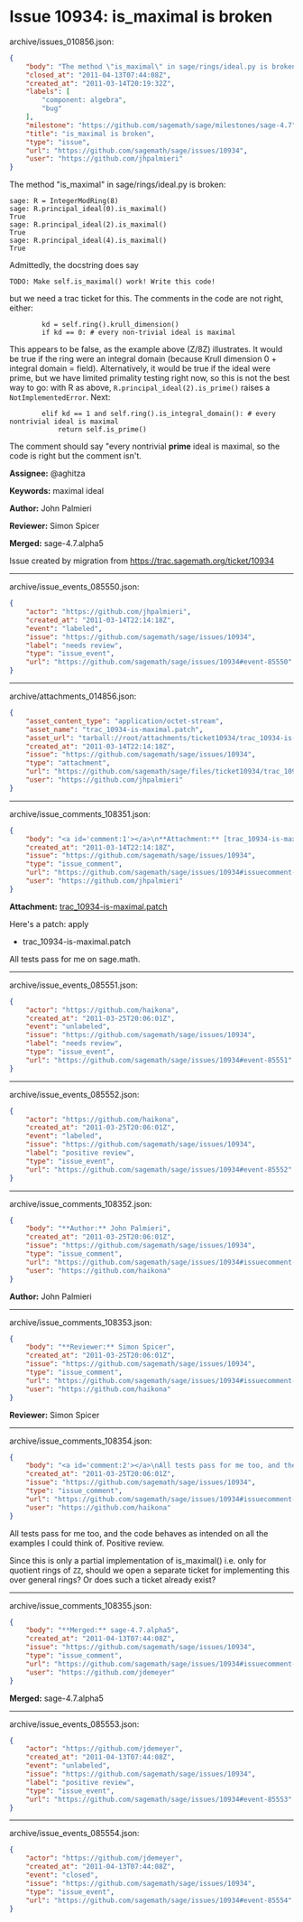 # Issue 10934: is_maximal is broken

archive/issues_010856.json:
```json
{
    "body": "The method \"is_maximal\" in sage/rings/ideal.py is broken:\n\n```\nsage: R = IntegerModRing(8)\nsage: R.principal_ideal(0).is_maximal()\nTrue\nsage: R.principal_ideal(2).is_maximal()\nTrue\nsage: R.principal_ideal(4).is_maximal()\nTrue\n```\nAdmittedly, the docstring does say\n\n```\nTODO: Make self.is_maximal() work! Write this code!\n```\nbut we need a trac ticket for this.  The comments in the code are not right, either:\n\n```\n        kd = self.ring().krull_dimension()\n        if kd == 0: # every non-trivial ideal is maximal\n```\nThis appears to be false, as the example above (Z/8Z) illustrates.  It would be true if the ring were an integral domain (because Krull dimension 0 + integral domain = field).  Alternatively, it would be true if the ideal were prime, but we have limited primality testing right now, so this is not the best way to go: with R as above, `R.principal_ideal(2).is_prime()` raises a `NotImplementedError`.  Next:\n\n```\n        elif kd == 1 and self.ring().is_integral_domain(): # every nontrivial ideal is maximal\n            return self.is_prime()\n```\nThe comment should say \"every nontrivial **prime** ideal is maximal, so the code is right but the comment isn't.\n\n\n**Assignee:** @aghitza\n\n**Keywords:** maximal ideal\n\n**Author:** John Palmieri\n\n**Reviewer:** Simon Spicer\n\n**Merged:** sage-4.7.alpha5\n\nIssue created by migration from https://trac.sagemath.org/ticket/10934\n\n",
    "closed_at": "2011-04-13T07:44:08Z",
    "created_at": "2011-03-14T20:19:32Z",
    "labels": [
        "component: algebra",
        "bug"
    ],
    "milestone": "https://github.com/sagemath/sage/milestones/sage-4.7",
    "title": "is_maximal is broken",
    "type": "issue",
    "url": "https://github.com/sagemath/sage/issues/10934",
    "user": "https://github.com/jhpalmieri"
}
```
The method "is_maximal" in sage/rings/ideal.py is broken:

```
sage: R = IntegerModRing(8)
sage: R.principal_ideal(0).is_maximal()
True
sage: R.principal_ideal(2).is_maximal()
True
sage: R.principal_ideal(4).is_maximal()
True
```
Admittedly, the docstring does say

```
TODO: Make self.is_maximal() work! Write this code!
```
but we need a trac ticket for this.  The comments in the code are not right, either:

```
        kd = self.ring().krull_dimension()
        if kd == 0: # every non-trivial ideal is maximal
```
This appears to be false, as the example above (Z/8Z) illustrates.  It would be true if the ring were an integral domain (because Krull dimension 0 + integral domain = field).  Alternatively, it would be true if the ideal were prime, but we have limited primality testing right now, so this is not the best way to go: with R as above, `R.principal_ideal(2).is_prime()` raises a `NotImplementedError`.  Next:

```
        elif kd == 1 and self.ring().is_integral_domain(): # every nontrivial ideal is maximal
            return self.is_prime()
```
The comment should say "every nontrivial **prime** ideal is maximal, so the code is right but the comment isn't.


**Assignee:** @aghitza

**Keywords:** maximal ideal

**Author:** John Palmieri

**Reviewer:** Simon Spicer

**Merged:** sage-4.7.alpha5

Issue created by migration from https://trac.sagemath.org/ticket/10934





---

archive/issue_events_085550.json:
```json
{
    "actor": "https://github.com/jhpalmieri",
    "created_at": "2011-03-14T22:14:18Z",
    "event": "labeled",
    "issue": "https://github.com/sagemath/sage/issues/10934",
    "label": "needs review",
    "type": "issue_event",
    "url": "https://github.com/sagemath/sage/issues/10934#event-85550"
}
```



---

archive/attachments_014856.json:
```json
{
    "asset_content_type": "application/octet-stream",
    "asset_name": "trac_10934-is-maximal.patch",
    "asset_url": "tarball://root/attachments/ticket10934/trac_10934-is-maximal.patch",
    "created_at": "2011-03-14T22:14:18Z",
    "issue": "https://github.com/sagemath/sage/issues/10934",
    "type": "attachment",
    "url": "https://github.com/sagemath/sage/files/ticket10934/trac_10934-is-maximal.patch",
    "user": "https://github.com/jhpalmieri"
}
```



---

archive/issue_comments_108351.json:
```json
{
    "body": "<a id='comment:1'></a>\n**Attachment:** [trac_10934-is-maximal.patch](https://github.com/sagemath/sage/files/ticket10934/trac_10934-is-maximal.patch)\n\nHere's a patch: apply\n\n- trac_10934-is-maximal.patch\n\nAll tests pass for me on sage.math.",
    "created_at": "2011-03-14T22:14:18Z",
    "issue": "https://github.com/sagemath/sage/issues/10934",
    "type": "issue_comment",
    "url": "https://github.com/sagemath/sage/issues/10934#issuecomment-108351",
    "user": "https://github.com/jhpalmieri"
}
```

<a id='comment:1'></a>
**Attachment:** [trac_10934-is-maximal.patch](https://github.com/sagemath/sage/files/ticket10934/trac_10934-is-maximal.patch)

Here's a patch: apply

- trac_10934-is-maximal.patch

All tests pass for me on sage.math.



---

archive/issue_events_085551.json:
```json
{
    "actor": "https://github.com/haikona",
    "created_at": "2011-03-25T20:06:01Z",
    "event": "unlabeled",
    "issue": "https://github.com/sagemath/sage/issues/10934",
    "label": "needs review",
    "type": "issue_event",
    "url": "https://github.com/sagemath/sage/issues/10934#event-85551"
}
```



---

archive/issue_events_085552.json:
```json
{
    "actor": "https://github.com/haikona",
    "created_at": "2011-03-25T20:06:01Z",
    "event": "labeled",
    "issue": "https://github.com/sagemath/sage/issues/10934",
    "label": "positive review",
    "type": "issue_event",
    "url": "https://github.com/sagemath/sage/issues/10934#event-85552"
}
```



---

archive/issue_comments_108352.json:
```json
{
    "body": "**Author:** John Palmieri",
    "created_at": "2011-03-25T20:06:01Z",
    "issue": "https://github.com/sagemath/sage/issues/10934",
    "type": "issue_comment",
    "url": "https://github.com/sagemath/sage/issues/10934#issuecomment-108352",
    "user": "https://github.com/haikona"
}
```

**Author:** John Palmieri



---

archive/issue_comments_108353.json:
```json
{
    "body": "**Reviewer:** Simon Spicer",
    "created_at": "2011-03-25T20:06:01Z",
    "issue": "https://github.com/sagemath/sage/issues/10934",
    "type": "issue_comment",
    "url": "https://github.com/sagemath/sage/issues/10934#issuecomment-108353",
    "user": "https://github.com/haikona"
}
```

**Reviewer:** Simon Spicer



---

archive/issue_comments_108354.json:
```json
{
    "body": "<a id='comment:2'></a>\nAll tests pass for me too, and the code behaves as intended on all the examples I could think of. Positive review.\n\nSince this is only a partial implementation of is_maximal() i.e. only for quotient rings of `ZZ`, should we open a separate ticket for implementing this over general rings? Or does such a ticket already exist?",
    "created_at": "2011-03-25T20:06:01Z",
    "issue": "https://github.com/sagemath/sage/issues/10934",
    "type": "issue_comment",
    "url": "https://github.com/sagemath/sage/issues/10934#issuecomment-108354",
    "user": "https://github.com/haikona"
}
```

<a id='comment:2'></a>
All tests pass for me too, and the code behaves as intended on all the examples I could think of. Positive review.

Since this is only a partial implementation of is_maximal() i.e. only for quotient rings of `ZZ`, should we open a separate ticket for implementing this over general rings? Or does such a ticket already exist?



---

archive/issue_comments_108355.json:
```json
{
    "body": "**Merged:** sage-4.7.alpha5",
    "created_at": "2011-04-13T07:44:08Z",
    "issue": "https://github.com/sagemath/sage/issues/10934",
    "type": "issue_comment",
    "url": "https://github.com/sagemath/sage/issues/10934#issuecomment-108355",
    "user": "https://github.com/jdemeyer"
}
```

**Merged:** sage-4.7.alpha5



---

archive/issue_events_085553.json:
```json
{
    "actor": "https://github.com/jdemeyer",
    "created_at": "2011-04-13T07:44:08Z",
    "event": "unlabeled",
    "issue": "https://github.com/sagemath/sage/issues/10934",
    "label": "positive review",
    "type": "issue_event",
    "url": "https://github.com/sagemath/sage/issues/10934#event-85553"
}
```



---

archive/issue_events_085554.json:
```json
{
    "actor": "https://github.com/jdemeyer",
    "created_at": "2011-04-13T07:44:08Z",
    "event": "closed",
    "issue": "https://github.com/sagemath/sage/issues/10934",
    "type": "issue_event",
    "url": "https://github.com/sagemath/sage/issues/10934#event-85554"
}
```
